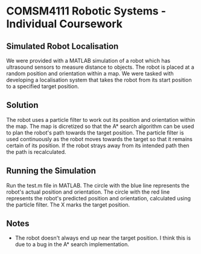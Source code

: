 # COMSM4111 Robotic Systems - Individual Coursework

## Simulated Robot Localisation
We were provided with a MATLAB simulation of a robot which has ultrasound sensors to measure distance to objects. The robot is placed at a random position and orientation within a map. We were tasked with developing a localisation system that takes the robot from its start position to a specified target position.

## Solution
The robot uses a particle filter to work out its position and orientation within the map. The map is dicretized so that the A* search algorithm can be used to plan the robot's path towards the target position. The particle filter is used continuously as the robot moves towards the target so that it remains certain of its position. If the robot strays away from its intended path then the path is recalculated.

## Running the Simulation
Run the test.m file in MATLAB. The circle with the blue line represents the robot's actual position and orientation. The circle with the red line represents the robot's predicted position and orientation, calculated using the particle filter. The X marks the target position.

## Notes
- The robot doesn't always end up near the target position. I think this is due to a bug in the A* search implementation.
